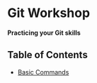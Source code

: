 # Git Workshop

__Practicing your Git skills__


## Table of Contents

* [Basic Commands](basic-commands.md)

